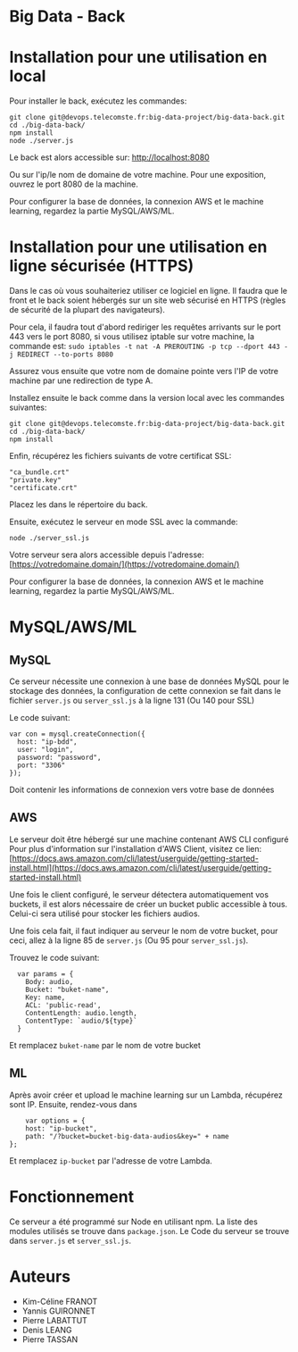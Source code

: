 # Big Data - Back



# Installation pour une utilisation en local

Pour installer le back, exécutez les commandes:
```
git clone git@devops.telecomste.fr:big-data-project/big-data-back.git
cd ./big-data-back/
npm install
node ./server.js
```
Le back est alors accessible sur: 
[http://localhost:8080](http://localhost:8080)

Ou sur l'ip/le nom de domaine de votre machine.
Pour une exposition, ouvrez le port 8080 de la machine.

Pour configurer la base de données, la connexion AWS et le machine learning, regardez la partie MySQL/AWS/ML.


# Installation pour une utilisation en ligne sécurisée (HTTPS)

Dans le cas où vous souhaiteriez utiliser ce logiciel en ligne. Il faudra que le front et le back soient hébergés sur un site web sécurisé en HTTPS (règles de sécurité de la plupart des navigateurs).

Pour cela, il faudra tout d'abord rediriger les requêtes arrivants sur le port 443 vers le port 8080, si vous utilisez iptable sur votre machine, la commande est:
`sudo iptables -t nat -A PREROUTING -p tcp --dport 443 -j REDIRECT --to-ports 8080`

Assurez vous ensuite que votre nom de domaine pointe vers l'IP de votre machine par une redirection de type A.

Installez ensuite le back comme dans la version local avec les commandes suivantes:
```
git clone git@devops.telecomste.fr:big-data-project/big-data-back.git
cd ./big-data-back/
npm install
```

Enfin, récupérez les fichiers suivants de votre certificat SSL:
```
"ca_bundle.crt"
"private.key"
"certificate.crt"
```

Placez les dans le répertoire du back.

Ensuite, exécutez le serveur en mode SSL avec la commande:
```
node ./server_ssl.js
```

Votre serveur sera alors accessible depuis l'adresse:
[https://votredomaine.domain/](https://votredomaine.domain/)

Pour configurer la base de données, la connexion AWS et le machine learning, regardez la partie MySQL/AWS/ML.

# MySQL/AWS/ML

## MySQL
Ce serveur nécessite une connexion à une base de données MySQL pour le stockage des données, la configuration de cette connexion se fait dans le fichier `server.js` ou `server_ssl.js` à la ligne 131 (Ou 140 pour SSL)

Le code suivant:
```
var con = mysql.createConnection({
  host: "ip-bdd",
  user: "login",
  password: "password",
  port: "3306"
});
```

Doit contenir les informations de connexion vers votre base de données

## AWS
Le serveur doit être hébergé sur une machine contenant AWS CLI configuré
Pour plus d'information sur l'installation d'AWS Client, visitez ce lien:
[https://docs.aws.amazon.com/cli/latest/userguide/getting-started-install.html](https://docs.aws.amazon.com/cli/latest/userguide/getting-started-install.html)

Une fois le client configuré, le serveur détectera automatiquement vos buckets, il est alors nécessaire de créer un bucket public accessible à tous. Celui-ci sera utilisé pour stocker les fichiers audios.

Une fois cela fait, il faut indiquer au serveur le nom de votre bucket, pour ceci, allez à la ligne 85 de `server.js` (Ou 95 pour `server_ssl.js`).

Trouvez le code suivant: 
```
  var params = {
    Body: audio,
    Bucket: "buket-name",
    Key: name,
    ACL: 'public-read',
    ContentLength: audio.length,
    ContentType: `audio/${type}`
  }

```
Et remplacez `buket-name` par le nom de votre bucket

## ML

Après avoir créer et upload le machine learning sur un Lambda, récupérez sont IP.
Ensuite, rendez-vous dans 
```
    var options = {
    host: "ip-bucket",
    path: "/?bucket=bucket-big-data-audios&key=" + name
}; 
```

Et remplacez `ip-bucket` par l'adresse de votre Lambda.

# Fonctionnement
Ce serveur a été programmé sur Node en utilisant npm.
La liste des modules utilisés se trouve dans `package.json`.
Le Code du serveur se trouve dans `server.js` et `server_ssl.js`.

# Auteurs

* Kim-Céline FRANOT
* Yannis GUIRONNET
* Pierre LABATTUT
* Denis LEANG
* Pierre TASSAN
